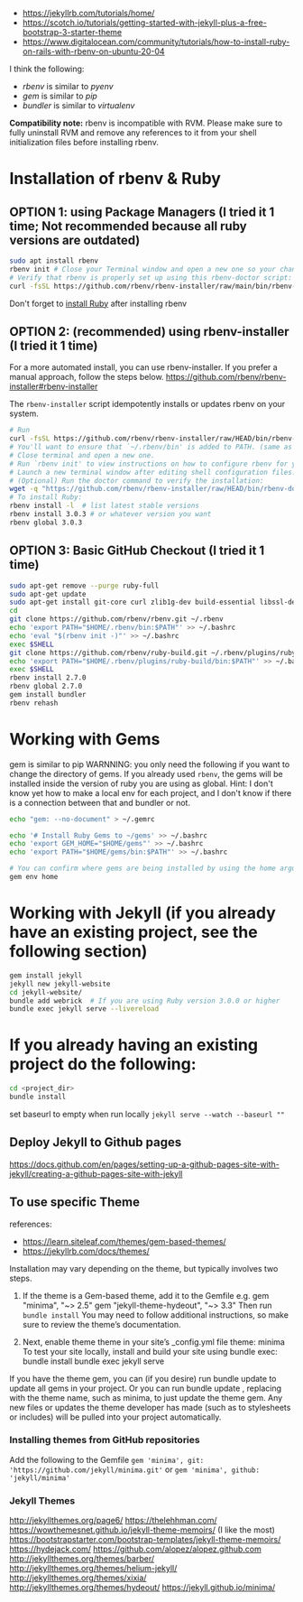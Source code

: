 * https://jekyllrb.com/tutorials/home/
* https://scotch.io/tutorials/getting-started-with-jekyll-plus-a-free-bootstrap-3-starter-theme
* https://www.digitalocean.com/community/tutorials/how-to-install-ruby-on-rails-with-rbenv-on-ubuntu-20-04

I think the following:
* _rbenv_ is similar to _pyenv_
* _gem_ is similar to _pip_
* _bundler_ is similar to _virtualenv_

**Compatibility note:** rbenv is incompatible with RVM. Please make sure to fully uninstall RVM and remove any references to it from your shell initialization files before installing rbenv.

Installation of rbenv & Ruby 
=====================================
OPTION 1: using Package Managers (I tried it 1 time; Not recommended because all ruby versions are outdated)
---------------------------------
```bash
sudo apt install rbenv
rbenv init # Close your Terminal window and open a new one so your changes take effect.
# Verify that rbenv is properly set up using this rbenv-doctor script:
curl -fsSL https://github.com/rbenv/rbenv-installer/raw/main/bin/rbenv-doctor | bash
```
Don't forget to [install Ruby](https://github.com/rbenv/rbenv-installer#rbenv-installer) after installing rbenv

OPTION 2: (recommended) using rbenv-installer (I tried it 1 time)
---------
For a more automated install, you can use rbenv-installer. If you prefer a manual approach, follow the steps below.
https://github.com/rbenv/rbenv-installer#rbenv-installer

The `rbenv-installer` script idempotently installs or updates rbenv on your system.

```bash
# Run
curl -fsSL https://github.com/rbenv/rbenv-installer/raw/HEAD/bin/rbenv-installer | bash
# You'll want to ensure that `~/.rbenv/bin' is added to PATH. (same as pyenv)
# Close terminal and open a new one.
# Run `rbenv init' to view instructions on how to configure rbenv for your shell.
# Launch a new terminal window after editing shell configuration files.
# (Optional) Run the doctor command to verify the installation:
wget -q "https://github.com/rbenv/rbenv-installer/raw/HEAD/bin/rbenv-doctor" -O- | bash
# To install Ruby:
rbenv install -l  # list latest stable versions
rbenv install 3.0.3 # or whatever version you want
rbenv global 3.0.3
```

OPTION 3: Basic GitHub Checkout (I tried it 1 time)
--------------------------------

```sh
sudo apt-get remove --purge ruby-full
sudo apt-get update
sudo apt-get install git-core curl zlib1g-dev build-essential libssl-dev libreadline-dev libyaml-dev libsqlite3-dev sqlite3 libxml2-dev libxslt1-dev libcurl4-openssl-dev software-properties-common libffi-dev
cd
git clone https://github.com/rbenv/rbenv.git ~/.rbenv
echo 'export PATH="$HOME/.rbenv/bin:$PATH"' >> ~/.bashrc
echo 'eval "$(rbenv init -)"' >> ~/.bashrc
exec $SHELL
git clone https://github.com/rbenv/ruby-build.git ~/.rbenv/plugins/ruby-build
echo 'export PATH="$HOME/.rbenv/plugins/ruby-build/bin:$PATH"' >> ~/.bashrc
exec $SHELL
rbenv install 2.7.0
rbenv global 2.7.0
gem install bundler
rbenv rehash
```

Working with Gems
==================
gem is similar to pip
WARNNING: you only need the following if you want to change the directory of gems. If you already used `rbenv`, the gems will be installed inside the
version of ruby you are using as global. Hint: I don't know yet how to make a local env for each project, and I don't know if there is a connection between that and bundler or not.

```bash
echo "gem: --no-document" > ~/.gemrc

echo '# Install Ruby Gems to ~/gems' >> ~/.bashrc
echo 'export GEM_HOME="$HOME/gems"' >> ~/.bashrc
echo 'export PATH="$HOME/gems/bin:$PATH"' >> ~/.bashrc

# You can confirm where gems are being installed by using the home argument, like this:
gem env home
```

Working with Jekyll (if you already have an existing project, see the following section)
====================
```sh
gem install jekyll
jekyll new jekyll-website
cd jekyll-website/
bundle add webrick  # If you are using Ruby version 3.0.0 or higher
bundle exec jekyll serve --livereload
```
If you already having an existing project do the following:
====================
```sh
cd <project_dir>
bundle install
```

set baseurl to empty when run locally
`jekyll serve --watch --baseurl ""`

## Deploy Jekyll to Github pages
https://docs.github.com/en/pages/setting-up-a-github-pages-site-with-jekyll/creating-a-github-pages-site-with-jekyll


To use specific Theme  
-----------------------
references:
* https://learn.siteleaf.com/themes/gem-based-themes/
* https://jekyllrb.com/docs/themes/

Installation may vary depending on the theme, but typically involves two steps.
1) If the theme is a Gem-based theme, add it to the Gemfile e.g.
gem "minima", "~> 2.5"
gem "jekyll-theme-hydeout", "~> 3.3"
Then run 
`bundle install`
You may need to follow additional instructions, so make sure to review the theme’s documentation.

2) Next, enable theme theme in your site’s _config.yml file
theme: minima
To test your site locally, install and build your site using bundle exec:
bundle install
bundle exec jekyll serve

If you have the theme gem, you can (if you desire) run bundle update to update all gems in your project. Or you can 
run bundle update <THEME>, replacing <THEME> with the theme name, such as minima, to just update the theme gem. Any 
new files or updates the theme developer has made (such as to stylesheets or includes) will be pulled into your 
project automatically.

### Installing themes from GitHub repositories
Add the following to the Gemfile 
`gem 'minima', git: 'https://github.com/jekyll/minima.git'`
or
`gem 'minima', github: 'jekyll/minima'`


### Jekyll Themes
http://jekyllthemes.org/page6/
https://thelehhman.com/
https://wowthemesnet.github.io/jekyll-theme-memoirs/ (I like the most)
https://bootstrapstarter.com/bootstrap-templates/jekyll-theme-memoirs/
https://hydejack.com/
https://github.com/alopez/alopez.github.com
http://jekyllthemes.org/themes/barber/
http://jekyllthemes.org/themes/helium-jekyll/
http://jekyllthemes.org/themes/xixia/
http://jekyllthemes.org/themes/hydeout/
https://jekyll.github.io/minima/

